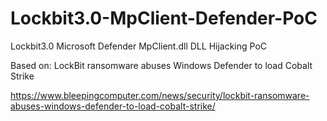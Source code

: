 # Lockbit3.0-MpClient-Defender-PoC
Lockbit3.0 Microsoft Defender MpClient.dll DLL Hijacking PoC

Based on: LockBit ransomware abuses Windows Defender to load Cobalt Strike

https://www.bleepingcomputer.com/news/security/lockbit-ransomware-abuses-windows-defender-to-load-cobalt-strike/
